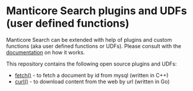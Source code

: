# Manticore Search plugins and UDFs (user defined functions)

Manticore Search can be extended with help of plugins and custom functions (aka user defined functions or UDFs). Please consult with the [documentation](https://docs.manticoresearch.com/latest/html/extending.html) on how it works.

This repository contains the following open source plugins and UDFs:
  * [fetch()](./mysql_fetch) - to fetch a document by id from mysql (written in C++)
  * [curl()](./curl) - to download content from the web by url (written in Go)
